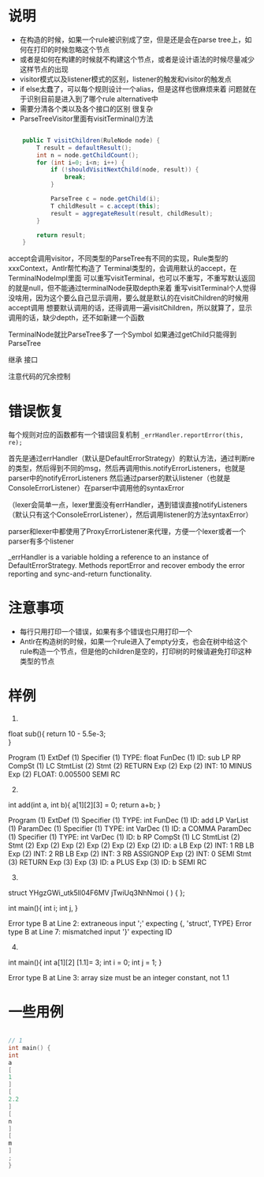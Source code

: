 # 说明



- 在构造的时候，如果一个rule被识别成了空，但是还是会在parse tree上，如何在打印的时候忽略这个节点
- 或者是如何在构建的时候就不构建这个节点，或者是设计语法的时候尽量减少这样节点的出现
- visitor模式以及listener模式的区别，listener的触发和visitor的触发点
- if else太蠢了，可以每个规则设计一个alias，但是这样也很麻烦来着 问题就在于识别目前是进入到了哪个rule alternative中
- 需要分清各个类以及各个接口的区别 很复杂
- ParseTreeVisitor里面有visitTerminal()方法

```java

	public T visitChildren(RuleNode node) {
		T result = defaultResult();
		int n = node.getChildCount();
		for (int i=0; i<n; i++) {
			if (!shouldVisitNextChild(node, result)) {
				break;
			}

			ParseTree c = node.getChild(i);
			T childResult = c.accept(this);
			result = aggregateResult(result, childResult);
		}

		return result;
	}

```







accept会调用visitor，不同类型的ParseTree有不同的实现，Rule类型的xxxContext，Antlr帮忙构造了
Terminal类型的，会调用默认的accept，在TerminalNodeImpl里面
可以重写visitTerminal，也可以不重写，不重写默认返回的就是null，但不能通过terminalNode获取depth来着
重写visitTerminal个人觉得没啥用，因为这个要么自己显示调用，要么就是默认的在visitChildren的时候用accept调用
想要默认调用的话，还得调用一遍visitChildren，所以就算了，显示调用的话，缺少depth，还不如新建一个函数


TerminalNode就比ParseTree多了一个Symbol
如果通过getChild只能得到ParseTree

继承 接口

注意代码的冗余控制

# 错误恢复

每个规则对应的函数都有一个错误回复机制 `_errHandler.reportError(this, re);`

首先是通过errHandler（默认是DefaultErrorStrategy）的默认方法，通过判断re的类型，然后得到不同的msg，然后再调用this.notifyErrorListeners，也就是parser中的notifyErrorListeners
然后通过parser的默认listener（也就是ConsoleErrorListener）在parser中调用他的syntaxError

（lexer会简单一点，lexer里面没有errHandler，遇到错误直接notifyListeners（默认只有这个ConsoleErrorListener），然后调用listener的方法syntaxError）

parser和lexer中都使用了ProxyErrorListener来代理，方便一个lexer或者一个parser有多个listener


_errHandler is a variable holding a reference to an instance of DefaultErrorStrategy. 
Methods reportError and recover embody the error reporting and sync-and-return functionality.


# 注意事项
- 每行只用打印一个错误，如果有多个错误也只用打印一个
- Antlr在构造树的时候，如果一个rule进入了empty分支，也会在树中给这个rule构造一个节点，但是他的children是空的，打印树的时候请避免打印这种类型的节点

# 样例

1. 
float sub(){
  return 10 - 5.5e-3;     
}

Program (1)
  ExtDef (1)
    Specifier (1)
      TYPE: float
    FunDec (1)
      ID: sub
      LP
      RP
    CompSt (1)
      LC
      StmtList (2)
        Stmt (2)
          RETURN
          Exp (2)
            Exp (2)
              INT: 10
            MINUS
            Exp (2)
              FLOAT: 0.005500
          SEMI
      RC

2.
int add(int a, int b){
    a[1][2][3] = 0;
    return a+b;
}

Program (1)
  ExtDef (1)
    Specifier (1)
      TYPE: int
    FunDec (1)
      ID: add
      LP
      VarList (1)
        ParamDec (1)
          Specifier (1)
            TYPE: int
          VarDec (1)
            ID: a
        COMMA
        ParamDec (1)
          Specifier (1)
            TYPE: int
          VarDec (1)
            ID: b
      RP
    CompSt (1)
      LC
      StmtList (2)
        Stmt (2)
          Exp (2)
            Exp (2)
              Exp (2)
                Exp (2)
                  Exp (2)
                    ID: a
                  LB
                  Exp (2)
                    INT: 1
                  RB
                LB
                Exp (2)
                  INT: 2
                RB
              LB
              Exp (2)
                INT: 3
              RB
            ASSIGNOP
            Exp (2)
              INT: 0
          SEMI
        Stmt (3)
          RETURN
          Exp (3)
            Exp (3)
              ID: a
            PLUS
            Exp (3)
              ID: b
          SEMI
      RC


3. 
struct YHgzGWi_utk5ll04F6MV jTwiUq3NhNmoi ( ) {
};

int main(){
  int i;
  int j,
}

Error type B at Line 2: extraneous input ';' expecting {<EOF>, 'struct', TYPE}
Error type B at Line 7: mismatched input '}' expecting ID

4. 
int main(){
     int a[1][2]
     [1.1]= 3;
     int i = 0;
     int j = 1;
}

Error type B at Line 3: array size must be an integer constant, not 1.1
   
# 一些用例


```c

// 1
int main() {
int 
a
[
1
]
[
2.2
]
[
n
]
[
m
]
;
}
```







